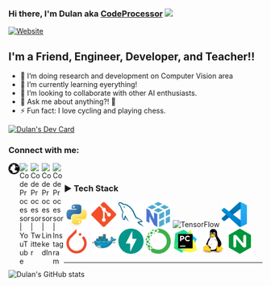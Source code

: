 ### Hi there, I'm Dulan aka [CodeProcessor][website]  <img src="https://raw.githubusercontent.com/MartinHeinz/MartinHeinz/master/wave.gif" width="30px"> 

[![Website](https://img.shields.io/website?label=me.dulanj.com&style=for-the-badge&url=https%3A%2F%2Fme.dulanj.com)](https://me.dulanj.com)

## I'm a Friend, Engineer, Developer, and Teacher!!

- 🔭 I’m doing research and development on Computer Vision area
- 🌱 I’m currently learning eyerything! 
- 👯 I’m looking to collaborate with other AI enthusiasts.
- 💬 Ask me about anything?! 🤣
- ⚡ Fun fact: I love cycling and playing chess. 

<a href="https://app.daily.dev/dulanj"><img src="https://api.daily.dev/devcards/v2/MS3SF3xHFwmrcKYMbVTLX.png?r=bq3&type=default" width="356" alt="Dulan's Dev Card"/></a>

### Connect with me:

[<img align="left" alt="about.dulanj.com" width="22px" src="https://raw.githubusercontent.com/iconic/open-iconic/master/svg/globe.svg" />][website]
[<img align="left" alt="CodeProcessor | YouTube" width="22px" src="https://cdn.jsdelivr.net/npm/simple-icons@v3/icons/youtube.svg" />][youtube]
[<img align="left" alt="CodeProcessor | Twitter" width="22px" src="https://cdn.jsdelivr.net/npm/simple-icons@v3/icons/twitter.svg" />][twitter]
[<img align="left" alt="CodeProcessor | LinkedIn" width="22px" src="https://cdn.jsdelivr.net/npm/simple-icons@v3/icons/linkedin.svg" />][linkedin]
[<img align="left" alt="CodeProcessor | Instagram" width="22px" src="https://cdn.jsdelivr.net/npm/simple-icons@v3/icons/instagram.svg" />][instagram]


<br />
 
### ▶ Tech Stack
<img src= "https://github.com/devicons/devicon/blob/master/icons/python/python-original.svg" alt="Python" height= 50 width = 50> <img src= "https://github.com/devicons/devicon/blob/master/icons/git/git-original.svg" alt="Git" height= 50 width = 50>  <img src= "https://github.com/devicons/devicon/blob/master/icons/mysql/mysql-original.svg" alt="MySQL" height= 50 width = 50>  <img src= "https://github.com/devicons/devicon/blob/master/icons/numpy/numpy-original.svg" alt="NumPy" height= 50 width = 50>   <img src= "https://cdn.worldvectorlogo.com/logos/tensorflow-2.svg" alt="TensorFlow" height= 50 width = 50> <img src= "https://github.com/devicons/devicon/blob/master/icons/vscode/vscode-original.svg" alt="VSCode" height= 50 width = 50>  <img src= "https://raw.githubusercontent.com/devicons/devicon/master/icons/pytorch/pytorch-original.svg" alt="PyTorch" height= 50 width = 50> <img src= "https://raw.githubusercontent.com/devicons/devicon/master/icons/docker/docker-original.svg" alt="Docker" height= 50 width = 50>  <img src= "https://raw.githubusercontent.com/devicons/devicon/master/icons/fastapi/fastapi-original.svg" alt="FastAPI" height= 50 width = 50> <img src= "https://raw.githubusercontent.com/devicons/devicon/master/icons/anaconda/anaconda-original.svg" alt="Anaconda" height= 50 width = 50> <img src= "https://raw.githubusercontent.com/devicons/devicon/draft_release/icons/pycharm/pycharm-original.svg" alt="PyCharm" height= 50 width = 50> <img src= "https://raw.githubusercontent.com/devicons/devicon/master/icons/linux/linux-original.svg" alt="Ubuntu" height= 50 width = 50> <img src= "https://raw.githubusercontent.com/devicons/devicon/master/icons/nginx/nginx-original.svg" alt="Nginx" height= 50 width = 50>  

 ---

![Dulan's GitHub stats](https://github-readme-stats.vercel.app/api?username=CodeProcessor&show_icons=true&hide_title=false&include_all_commits=true&&theme=dark)

[website]: https://about.dulanj.com
[youtube]: https://www.youtube.com/channel/UCe6OrH-94NEKqg2jM31hm4g
[twitter]: https://twitter.com/_dulanj_
[instagram]: https://www.instagram.com/_dulanj_
[linkedin]: https://www.linkedin.com/in/dulanj


